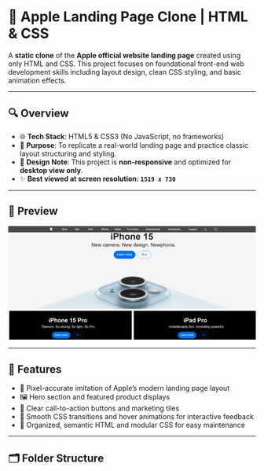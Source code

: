 # 🍎 Apple Landing Page Clone | HTML & CSS

A **static clone** of the **Apple official website landing page** created using only HTML and CSS. This project focuses on foundational front-end web development skills including layout design, clean CSS styling, and basic animation effects.

---

## 🔍 Overview

- 🌐 **Tech Stack**: HTML5 & CSS3 (No JavaScript, no frameworks)
- 🎯 **Purpose**: To replicate a real-world landing page and practice classic layout structuring and styling.
- 📐 **Design Note**: This project is **non-responsive** and optimized for **desktop view only**.
- ✨ **Best viewed at screen resolution: `1519 x 730`**

---

## 📸 Preview

![Screenshot Preview](images/demo.png) <!-- Replace with actual preview image -->

---

## 📁 Features

- 🔷 Pixel-accurate imitation of Apple’s modern landing page layout
- 🖼️ Hero section and featured product displays
- 🎯 Clear call-to-action buttons and marketing tiles
- 🎨 Smooth CSS transitions and hover animations for interactive feedback
- 🧹 Organized, semantic HTML and modular CSS for easy maintenance

---

## 🗂️ Folder Structure


